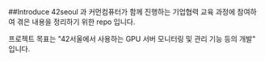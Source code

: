 ##Introduce
42seoul 과 커먼컴퓨터가 함께 진행하는 기업협력 교육 과정에 참여하여 겪은 내용을 정리하기 위한 repo 입니다.

프로젝트 목표는 "42서울에서 사용하는 GPU 서버 모니터링 및 관리 기능 등의 개발" 입니다.
